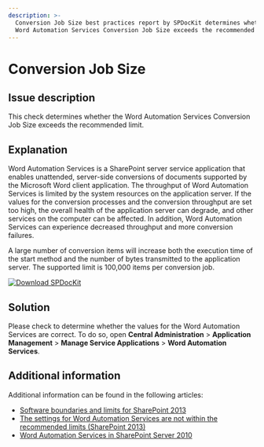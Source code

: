 ```yaml
---
description: >-
  Conversion Job Size best practices report by SPDocKit determines whether the
  Word Automation Services Conversion Job Size exceeds the recommended limit.
---
```


# Conversion Job Size

## Issue description

This check determines whether the Word Automation Services Conversion Job Size exceeds the recommended limit.

## Explanation

Word Automation Services is a SharePoint server service application that enables unattended, server-side conversions of documents supported by the Microsoft Word client application. The throughput of Word Automation Services is limited by the system resources on the application server. If the values for the conversion processes and the conversion throughput are set too high, the overall health of the application server can degrade, and other services on the computer can be affected. In addition, Word Automation Services can experience decreased throughput and more conversion failures.

A large number of conversion items will increase both the execution time of the start method and the number of bytes transmitted to the application server. The supported limit is 100,000 items per conversion job.

[![Download SPDocKit](/img/spdockit-download.png)](http://bit.ly/2US0Zna)

## Solution

Please check to determine whether the values for the Word Automation Services are correct. To do so, open **Central Administration** > **Application Management** > **Manage Service Applications** > **Word Automation Services**.

## Additional information

Additional information can be found in the following articles:

* [Software boundaries and limits for SharePoint 2013](https://learn.microsoft.com/en-us/sharepoint/install/software-boundaries-and-limits)
* [The settings for Word Automation Services are not within the recommended limits (SharePoint 2013)](https://technet.microsoft.com/en-us/library/hh487292.aspx)
* [Word Automation Services in SharePoint Server 2010](https://msdn.microsoft.com/en-us/library/ee558278\(v=office.14\).aspx)
